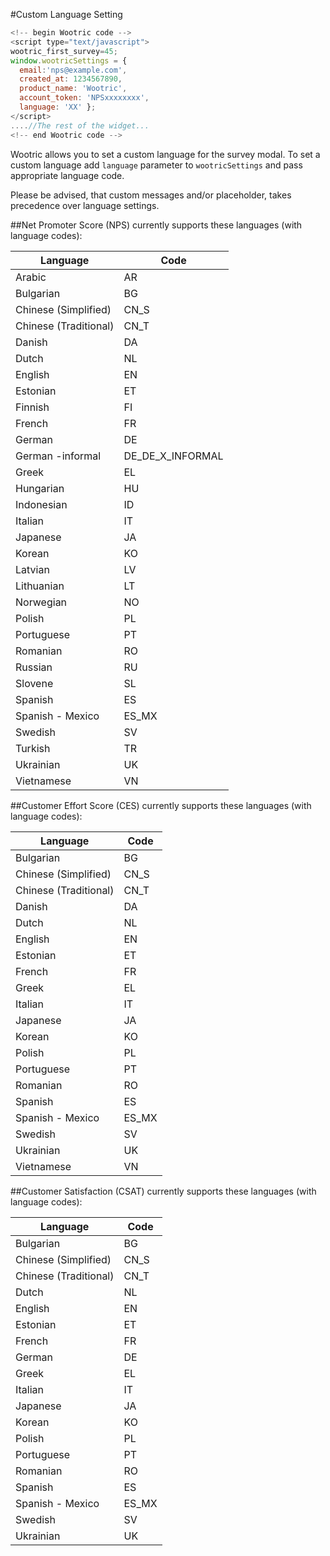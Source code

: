 #Custom Language Setting

```javascript
<!--­­ begin Wootric code ­­-->
<script type="text/javascript">
wootric_first_survey=45;
window.wootricSettings = {
  email:'nps@example.com',
  created_at: 1234567890,
  product_name: 'Wootric',
  account_token: 'NPS­xxxxxxxx',
  language: 'XX' };
</script>
....//The rest of the widget...
<!--­­ end Wootric code --­­>
```

Wootric allows you to set a custom language for the survey modal.
To set a custom language add ```language``` parameter to ```wootricSettings``` and pass appropriate language code.

Please be advised, that custom messages and/or placeholder, takes precedence over language settings.

##Net Promoter Score (NPS) currently supports these languages (with language codes):

Language | Code
-------- | ----
Arabic | AR
Bulgarian | BG
Chinese (Simplified) | CN_S
Chinese (Traditional) | CN_T
Danish | DA
Dutch | NL
English | EN
Estonian | ET
Finnish | FI
French | FR
German | DE
German -informal | DE_DE_X_INFORMAL
Greek | EL
Hungarian | HU
Indonesian | ID
Italian | IT
Japanese | JA
Korean | KO
Latvian | LV
Lithuanian | LT
Norwegian | NO
Polish | PL
Portuguese | PT
Romanian | RO
Russian | RU
Slovene | SL
Spanish | ES
Spanish - Mexico | ES_MX
Swedish | SV
Turkish | TR
Ukrainian | UK
Vietnamese | VN

##Customer Effort Score (CES) currently supports these languages (with language codes):

Language | Code
-------- | ----
Bulgarian | BG
Chinese (Simplified) | CN_S
Chinese (Traditional) | CN_T
Danish | DA
Dutch | NL
English | EN
Estonian | ET
French | FR
Greek | EL
Italian | IT
Japanese | JA
Korean | KO
Polish | PL
Portuguese | PT
Romanian | RO
Spanish | ES
Spanish - Mexico | ES_MX
Swedish | SV
Ukrainian | UK
Vietnamese | VN

##Customer Satisfaction (CSAT) currently supports these languages (with language codes):

Language | Code
-------- | ----
Bulgarian | BG
Chinese (Simplified) | CN_S
Chinese (Traditional) | CN_T
Dutch | NL
English | EN
Estonian | ET
French | FR
German | DE
Greek | EL
Italian | IT
Japanese | JA
Korean | KO
Polish | PL
Portuguese | PT
Romanian | RO
Spanish | ES
Spanish - Mexico | ES_MX
Swedish | SV
Ukrainian | UK
